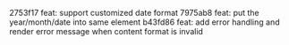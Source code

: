 2753f17 feat: support customized date format
7975ab8 feat: put the year/month/date into same element
b43fd86 feat: add error handling and render error message when content format is invalid
